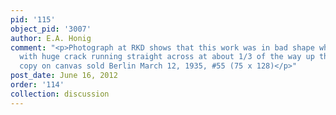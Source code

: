 ```yaml
---
pid: '115'
object_pid: '3007'
author: E.A. Honig
comment: "<p>Photograph at RKD shows that this work was in bad shape while in Dresden,
  with huge crack running straight across at about 1/3 of the way up the panel. </p><p>Large
  copy on canvas sold Berlin March 12, 1935, #55 (75 x 128)</p>"
post_date: June 16, 2012
order: '114'
collection: discussion
---
```

